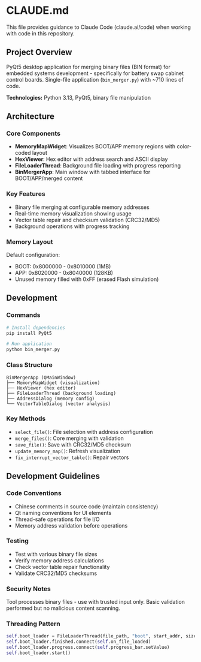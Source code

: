 # CLAUDE.md

This file provides guidance to Claude Code (claude.ai/code) when working with code in this repository.

## Project Overview

PyQt5 desktop application for merging binary files (BIN format) for embedded systems development - specifically for battery swap cabinet control boards. Single-file application (`bin_merger.py`) with ~710 lines of code.

**Technologies:** Python 3.13, PyQt5, binary file manipulation

## Architecture

### Core Components
- **MemoryMapWidget**: Visualizes BOOT/APP memory regions with color-coded layout
- **HexViewer**: Hex editor with address search and ASCII display
- **FileLoaderThread**: Background file loading with progress reporting
- **BinMergerApp**: Main window with tabbed interface for BOOT/APP/merged content

### Key Features
- Binary file merging at configurable memory addresses
- Real-time memory visualization showing usage
- Vector table repair and checksum validation (CRC32/MD5)
- Background operations with progress tracking

### Memory Layout
Default configuration:
- BOOT: 0x8000000 - 0x8010000 (1MB)
- APP: 0x8020000 - 0x8040000 (128KB)
- Unused memory filled with 0xFF (erased Flash simulation)

## Development

### Commands
```bash
# Install dependencies
pip install PyQt5

# Run application
python bin_merger.py
```

### Class Structure
```
BinMergerApp (QMainWindow)
├── MemoryMapWidget (visualization)
├── HexViewer (hex editor)
├── FileLoaderThread (background loading)
├── AddressDialog (memory config)
└── VectorTableDialog (vector analysis)
```

### Key Methods
- `select_file()`: File selection with address configuration
- `merge_files()`: Core merging with validation
- `save_file()`: Save with CRC32/MD5 checksum
- `update_memory_map()`: Refresh visualization
- `fix_interrupt_vector_table()`: Repair vectors

## Development Guidelines

### Code Conventions
- Chinese comments in source code (maintain consistency)
- Qt naming conventions for UI elements
- Thread-safe operations for file I/O
- Memory address validation before operations

### Testing
- Test with various binary file sizes
- Verify memory address calculations
- Check vector table repair functionality
- Validate CRC32/MD5 checksums

### Security Notes
Tool processes binary files - use with trusted input only. Basic validation performed but no malicious content scanning.

### Threading Pattern
```python
self.boot_loader = FileLoaderThread(file_path, "boot", start_addr, size)
self.boot_loader.finished.connect(self.on_file_loaded)
self.boot_loader.progress.connect(self.progress_bar.setValue)
self.boot_loader.start()
```
